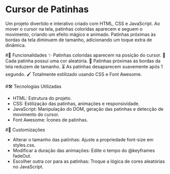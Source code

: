 # Cursor de Patinhas

Um projeto divertido e interativo criado com HTML, CSS e JavaScript. 
Ao mover o cursor na tela, patinhas coloridas aparecem e seguem o movimento, criando um efeito mágico e animado. 
Patinhas próximas às bordas da tela diminuem de tamanho, adicionando um toque extra de dinâmica.

#🚀 Funcionalidades
✨ Patinhas coloridas aparecem na posição do cursor.
🎨 Cada patinha possui uma cor aleatória.
📏 Patinhas próximas às bordas da tela reduzem de tamanho.
⏳ As patinhas desaparecem suavemente após 1 segundo.
🖌️ Totalmente estilizado usando CSS e Font Awesome.

#🛠️ Tecnologias Utilizadas
- HTML: Estrutura do projeto.
- CSS: Estilização das patinhas, animações e responsividade.
- JavaScript: Manipulação do DOM, geração das patinhas e detecção de movimento do cursor.
- Font Awesome: Ícones de patinhas.

#🔧 Customizações
- Alterar o tamanho das patinhas: Ajuste a propriedade font-size em styles.css.
- Modificar a duração das animações: Edite o tempo do @keyframes fadeOut.
- Escolher outra cor para as patinhas: Troque a lógica de cores aleatórias no JavaScript.

